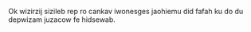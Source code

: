 Ok wizirzij sizileb rep ro cankav iwonesges jaohiemu did fafah ku do du depwizam juzacow fe hidsewab.